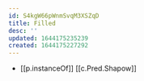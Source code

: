 ```yaml
---
id: S4kgW66pWnmSvqM3XSZqD
title: Filled
desc: ''
updated: 1644175235239
created: 1644175227292
---
```

- [[p.instanceOf]] [[c.Pred.Shapow]]
